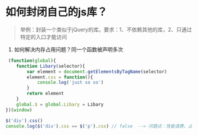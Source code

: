 # 如何封闭自己的js库？
> 举例：封装一个类似于jQuery的库。要求：1、不依赖其他的库，2、只通过特定的入口才能访问
1. 如何解决内存占用问题？同一个函数被声明多次
```js
 (function(global){
    function Libary(selector){
        var element = document.getElementsByTagName(selector)
        element.css = function(){
            console.log('just so so')
        }
        return element
    }
    global.$ = global.Libary = Libary
})(window)

$('div').css()
console.log($('div').css == $('p').css) // false  --> 问题点：性能浪费，占用了多的内存空间
```
